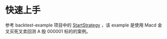 # 快速上手

参考 backtest-example 项目中的 [StartStrategy](https://github.com/yuanzhixiang/backtest/blob/main/backtest-example/src/main/java/com/yuanzhixiang/bt/example/demo/StartStrategy.java)
，该 example 是使用 Macd 金叉买死叉卖回测 A 股 000001 标的的案例。
